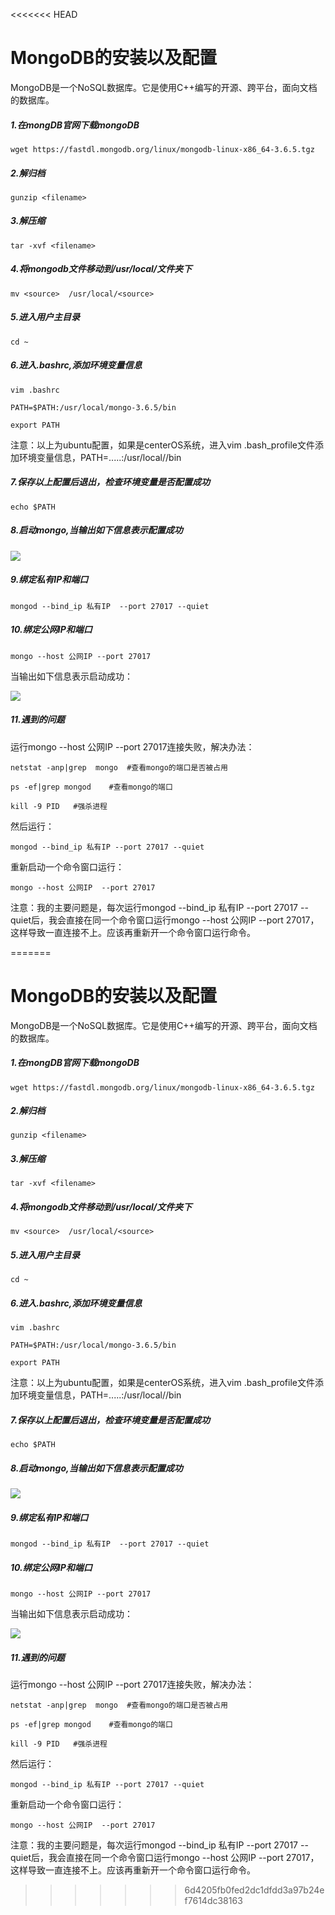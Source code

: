 <<<<<<< HEAD
# MongoDB的安装以及配置

​	MongoDB是一个NoSQL数据库。它是使用C++编写的开源、跨平台，面向文档的数据库。

##### 1.在mongDB官网下载mongoDB

```
wget https://fastdl.mongodb.org/linux/mongodb-linux-x86_64-3.6.5.tgz 
```

##### 2.解归档

```
gunzip <filename>
```

##### 3.解压缩

```
tar -xvf <filename>
```

##### 4.将mongodb文件移动到/usr/local/<source>文件夹下

```
mv <source>  /usr/local/<source>
```

##### 5.进入用户主目录

```
cd ~
```

##### 6.进入.bashrc,添加环境变量信息

```
vim .bashrc
```

```
PATH=$PATH:/usr/local/mongo-3.6.5/bin

export PATH
```

注意：以上为ubuntu配置，如果是centerOS系统，进入vim .bash_profile文件添加环境变量信息，PATH=.....:/usr/local/<source>/bin

##### 7.保存以上配置后退出，检查环境变量是否配置成功

```
echo $PATH
```

##### 8.启动mongo,当输出如下信息表示配置成功

![](C:\Users\63458\Desktop\1111111111111\41.png)

##### 9.绑定私有IP和端口

```
mongod --bind_ip 私有IP  --port 27017 --quiet
```

##### 10.绑定公网IP和端口

```
mongo --host 公网IP --port 27017
```

当输出如下信息表示启动成功：

![](C:\Users\63458\Desktop\1111111111111\42.png)

##### 11.遇到的问题

运行mongo --host 公网IP --port 27017连接失败，解决办法：

```
netstat -anp|grep  mongo  #查看mongo的端口是否被占用

ps -ef|grep mongod    #查看mongo的端口

kill -9 PID   #强杀进程
```

然后运行：

```
mongod --bind_ip 私有IP --port 27017 --quiet
```

重新启动一个命令窗口运行：

```
mongo --host 公网IP  --port 27017
```

注意：我的主要问题是，每次运行mongod --bind_ip 私有IP --port 27017 --quiet后，我会直接在同一个命令窗口运行mongo --host 公网IP  --port 27017，这样导致一直连接不上。应该再重新开一个命令窗口运行命令。

=======
# MongoDB的安装以及配置

​	MongoDB是一个NoSQL数据库。它是使用C++编写的开源、跨平台，面向文档的数据库。

##### 1.在mongDB官网下载mongoDB

```
wget https://fastdl.mongodb.org/linux/mongodb-linux-x86_64-3.6.5.tgz 
```

##### 2.解归档

```
gunzip <filename>
```

##### 3.解压缩

```
tar -xvf <filename>
```

##### 4.将mongodb文件移动到/usr/local/<source>文件夹下

```
mv <source>  /usr/local/<source>
```

##### 5.进入用户主目录

```
cd ~
```

##### 6.进入.bashrc,添加环境变量信息

```
vim .bashrc
```

```
PATH=$PATH:/usr/local/mongo-3.6.5/bin

export PATH
```

注意：以上为ubuntu配置，如果是centerOS系统，进入vim .bash_profile文件添加环境变量信息，PATH=.....:/usr/local/<source>/bin

##### 7.保存以上配置后退出，检查环境变量是否配置成功

```
echo $PATH
```

##### 8.启动mongo,当输出如下信息表示配置成功

![](C:\Users\63458\Desktop\1111111111111\41.png)

##### 9.绑定私有IP和端口

```
mongod --bind_ip 私有IP  --port 27017 --quiet
```

##### 10.绑定公网IP和端口

```
mongo --host 公网IP --port 27017
```

当输出如下信息表示启动成功：

![](C:\Users\63458\Desktop\1111111111111\42.png)

##### 11.遇到的问题

运行mongo --host 公网IP --port 27017连接失败，解决办法：

```
netstat -anp|grep  mongo  #查看mongo的端口是否被占用

ps -ef|grep mongod    #查看mongo的端口

kill -9 PID   #强杀进程
```

然后运行：

```
mongod --bind_ip 私有IP --port 27017 --quiet
```

重新启动一个命令窗口运行：

```
mongo --host 公网IP  --port 27017
```

注意：我的主要问题是，每次运行mongod --bind_ip 私有IP --port 27017 --quiet后，我会直接在同一个命令窗口运行mongo --host 公网IP  --port 27017，这样导致一直连接不上。应该再重新开一个命令窗口运行命令。

>>>>>>> 6d4205fb0fed2dc1dfdd3a97b24ef7614dc38163

